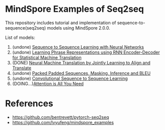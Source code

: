 # MindSpore Examples of Seq2seq

This repository includes tutorial and implementation of sequence-to-sequence(seq2seq) models using MindSpore 2.0.0.

List of models:
1. (undone) [Sequence to Sequence Learning with Neural Networks](./Sequence%20to%20Sequence%20Learning%20with%20Neural%20Networks.ipynb) 
2. (undone) [Learning Phrase Representations using RNN Encoder-Decoder for Statistical Machine Translation](./Learning%20Phrase%20Representations%20using%20RNN%20Encoder-Decoder%20for%20Statistical%20Machine%20Translation.ipynb) 
3. (DONE) [Neural Machine Translation by Jointly Learning to Align and Translate](./Neural%20Machine%20Translation%20by%20Jointly%20Learning%20to%20Align%20and%20Translate.ipynb) 
4. (undone) [Packed Padded Sequences, Masking, Inference and BLEU](./Packed%20Padded%20Sequences%2C%20Masking%2C%20Inference%20and%20BLEU.ipynb) 
5. (undone) [Convolutional Sequence to Sequence Learning](./Convolutional%20Sequence%20to%20Sequence%20Learning.ipynb) 
6. (DOING...)[Attention is All You Need](./Attention%20is%20All%20You%20Need.ipynb)
# References
- https://github.com/bentrevett/pytorch-seq2seq
- https://github.com/lvyufeng/mindspore_examples